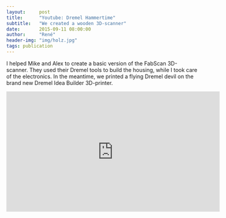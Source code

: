 ```yaml
---
layout:     post
title:      "Youtube: Dremel Hammertime"
subtitle:   "We created a wooden 3D-scanner"
date:       2015-09-11 08:00:00
author:     "René"
header-img: "img/holz.jpg"
tags: publication
---
```

I helped Mike and Alex to create a basic version of the FabScan 3D-scanner. They used their Dremel tools to build the housing, while I took care of the electronics. In the meantime, we printed a flying Dremel devil on the brand new Dremel Idea Builder 3D-printer.

<div class="videoWrapper">
<iframe width="560" height="315" src="https://www.youtube.com/embed/ZFbif20i6UQ?rel=0" frameborder="0" allowfullscreen></iframe>
</div>
